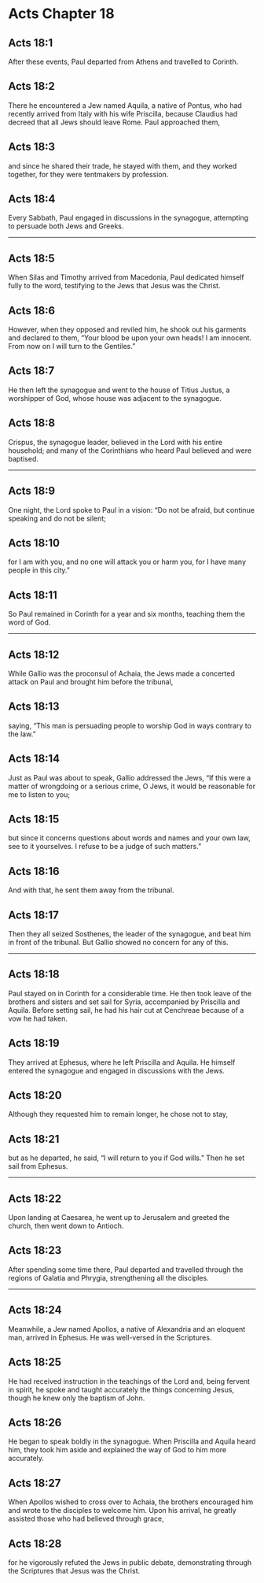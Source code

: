 # Acts Chapter 18

## Acts 18:1

After these events, Paul departed from Athens and travelled to Corinth.

## Acts 18:2

There he encountered a Jew named Aquila, a native of Pontus, who had recently arrived from Italy with his wife Priscilla, because Claudius had decreed that all Jews should leave Rome. Paul approached them,

## Acts 18:3

and since he shared their trade, he stayed with them, and they worked together, for they were tentmakers by profession.

## Acts 18:4

Every Sabbath, Paul engaged in discussions in the synagogue, attempting to persuade both Jews and Greeks.

---

## Acts 18:5

When Silas and Timothy arrived from Macedonia, Paul dedicated himself fully to the word, testifying to the Jews that Jesus was the Christ.

## Acts 18:6

However, when they opposed and reviled him, he shook out his garments and declared to them, “Your blood be upon your own heads! I am innocent. From now on I will turn to the Gentiles.”

## Acts 18:7

He then left the synagogue and went to the house of Titius Justus, a worshipper of God, whose house was adjacent to the synagogue.

## Acts 18:8

Crispus, the synagogue leader, believed in the Lord with his entire household; and many of the Corinthians who heard Paul believed and were baptised.

---

## Acts 18:9

One night, the Lord spoke to Paul in a vision: “Do not be afraid, but continue speaking and do not be silent;

## Acts 18:10

for I am with you, and no one will attack you or harm you, for I have many people in this city.”

## Acts 18:11

So Paul remained in Corinth for a year and six months, teaching them the word of God.

---

## Acts 18:12

While Gallio was the proconsul of Achaia, the Jews made a concerted attack on Paul and brought him before the tribunal,

## Acts 18:13

saying, “This man is persuading people to worship God in ways contrary to the law.”

## Acts 18:14

Just as Paul was about to speak, Gallio addressed the Jews, “If this were a matter of wrongdoing or a serious crime, O Jews, it would be reasonable for me to listen to you;

## Acts 18:15

but since it concerns questions about words and names and your own law, see to it yourselves. I refuse to be a judge of such matters.”

## Acts 18:16

And with that, he sent them away from the tribunal.

## Acts 18:17

Then they all seized Sosthenes, the leader of the synagogue, and beat him in front of the tribunal. But Gallio showed no concern for any of this.

---

## Acts 18:18

Paul stayed on in Corinth for a considerable time. He then took leave of the brothers and sisters and set sail for Syria, accompanied by Priscilla and Aquila. Before setting sail, he had his hair cut at Cenchreae because of a vow he had taken.

## Acts 18:19

They arrived at Ephesus, where he left Priscilla and Aquila. He himself entered the synagogue and engaged in discussions with the Jews.

## Acts 18:20

Although they requested him to remain longer, he chose not to stay,

## Acts 18:21

but as he departed, he said, “I will return to you if God wills.” Then he set sail from Ephesus.

---

## Acts 18:22

Upon landing at Caesarea, he went up to Jerusalem and greeted the church, then went down to Antioch.

## Acts 18:23

After spending some time there, Paul departed and travelled through the regions of Galatia and Phrygia, strengthening all the disciples.

---

## Acts 18:24

Meanwhile, a Jew named Apollos, a native of Alexandria and an eloquent man, arrived in Ephesus. He was well-versed in the Scriptures.

## Acts 18:25

He had received instruction in the teachings of the Lord and, being fervent in spirit, he spoke and taught accurately the things concerning Jesus, though he knew only the baptism of John.

## Acts 18:26

He began to speak boldly in the synagogue. When Priscilla and Aquila heard him, they took him aside and explained the way of God to him more accurately.

## Acts 18:27

When Apollos wished to cross over to Achaia, the brothers encouraged him and wrote to the disciples to welcome him. Upon his arrival, he greatly assisted those who had believed through grace,

## Acts 18:28

for he vigorously refuted the Jews in public debate, demonstrating through the Scriptures that Jesus was the Christ.
